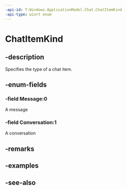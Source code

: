 ```yaml
---
-api-id: T:Windows.ApplicationModel.Chat.ChatItemKind
-api-type: winrt enum
---
```


<!-- Enumeration syntax
public enum Windows.ApplicationModel.Chat.ChatItemKind : int
-->

# ChatItemKind

## -description
Specifies the type of a chat item.

## -enum-fields
### -field Message:0
A message

### -field Conversation:1
A conversation


## -remarks

## -examples

## -see-also
